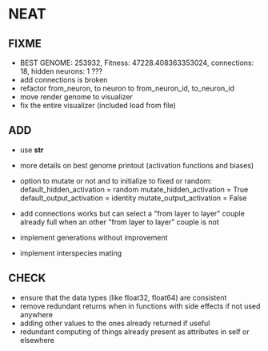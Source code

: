 # NEAT

## FIXME

- BEST GENOME: 253932, Fitness: 47228.408363353024, connections: 18, hidden neurons: 1 ???
- add connections is broken
- refactor from_neuron, to neuron to from_neuron_id, to_neuron_id
- move render genome to visualizer
- fix the entire visualizer (included load from file)

## ADD

- use __str__
- more details on best genome printout (activation functions and biases)

- option to mutate or not and to initialize to fixed or random:
    default_hidden_activation  = random
    mutate_hidden_activation   = True
    default_output_activation  = identity
    mutate_output_activation   = False

- add connections works but can select a "from layer to layer" couple already full when an other "from layer to layer" couple is not
- implement generations without improvement
- implement interspecies mating

## CHECK

- ensure that the data types (like float32, float64) are consistent
- remove redundant returns when in functions with side effects if not used anywhere
- adding other values to the ones already returned if useful
- redundant computing of things already present as attributes in self or elsewhere
